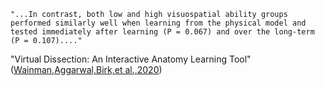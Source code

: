 ```
"...In contrast, both low and high visuospatial ability groups performed similarly well when learning from the physical model and tested immediately after learning (P = 0.067) and over the long-term (P = 0.107)...."
```
"Virtual Dissection: An Interactive Anatomy Learning Tool"([Wainman,Aggarwal,Birk,et al.,2020](https://scite.ai/reports/virtual-dissection-an-interactive-anatomy-V02kRDJW))
